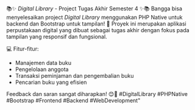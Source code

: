 📚✨ *Digital Library* - Project Tugas Akhir Semester 4 ✨📚
Bangga bisa menyelesaikan project *Digital Library* menggunakan PHP Native untuk backend dan Bootstrap untuk tampilan! 🎉
Proyek ini merupakan aplikasi perpustakaan digital yang dibuat sebagai tugas akhir dengan fokus pada tampilan yang responsif dan fungsional.

💻 Fitur-fitur:
- Manajemen data buku
- Pengelolaan anggota
- Transaksi peminjaman dan pengembalian buku
- Pencarian buku yang efisien

Feedback dan saran sangat diharapkan! 😊🙌 #DigitalLibrary #PHPNative #Bootstrap #Frontend #Backend #WebDevelopment"

